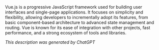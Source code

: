 Vue.js is a progressive JavaScript framework used for building user interfaces and single-page applications. It focuses on simplicity and flexibility, allowing developers to incrementally adopt its features, from basic component-based architecture to advanced state management and routing. Vue is known for its ease of integration with other projects, fast performance, and a strong ecosystem of tools and libraries.

*This description was generated by ChatGPT*